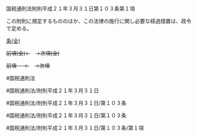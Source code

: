 
国税通則法附則平成２１年３月３１日第１０３条第１項

この附則に規定するもののほか、この法律の施行に関し必要な経過措置は、政令で定める。

[条(全)](国税通則法＿＿＿＿附則平成２１年３月３１日第１０３条_.md)

~~前項(全)←~~　~~→次項(全)~~

~~前項 　 ←~~　~~→次項~~



#国税通則法

#国税通則法/附則平成２１年３月３１日

#国税通則法/附則平成２１年３月３１日/第１０３条

#国税通則法/附則平成２１年３月３１日/第１０３条

#国税通則法/附則平成２１年３月３１日/第１０３条/第１項

